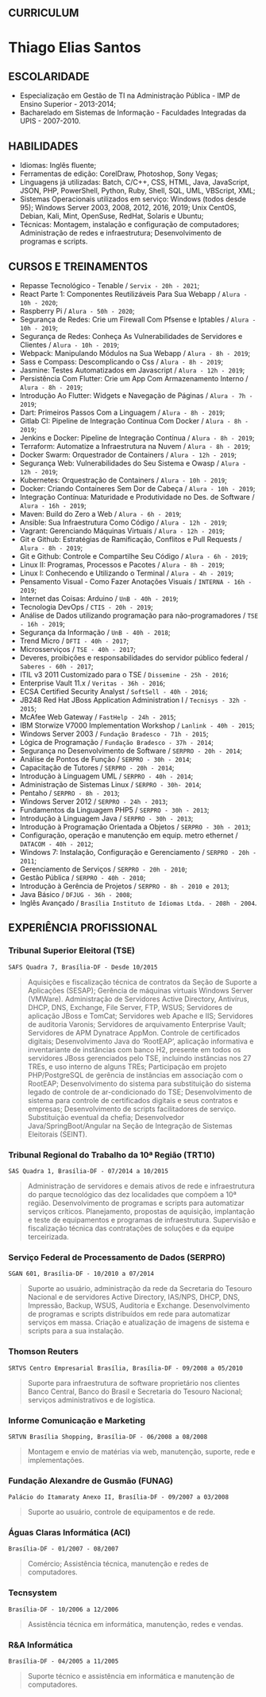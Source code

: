 ## CURRICULUM
# Thiago Elias Santos

## ESCOLARIDADE
- Especialização em Gestão de TI na Administração Pública - IMP de Ensino Superior - 2013-2014;
- Bacharelado em Sistemas de Informação - Faculdades Integradas da UPIS - 2007-2010.

## HABILIDADES
- Idiomas: Inglês fluente;
- Ferramentas de edição: CorelDraw, Photoshop, Sony Vegas; 
- Linguagens já utilizadas: Batch, C/C++, CSS, HTML, Java, JavaScript, JSON, PHP, PowerShell, Python, Ruby, Shell, SQL, UML, VBScript, XML;
- Sistemas Operacionais utilizados em serviço: Windows (todos desde 95); Windows Server 2003, 2008, 2012, 2016, 2019; Unix CentOS, Debian, Kali, Mint, OpenSuse, RedHat, Solaris e Ubuntu;
- Técnicas: Montagem, instalação e configuração de computadores; Administração de redes e infraestrutura; Desenvolvimento de programas e scripts.

## CURSOS E TREINAMENTOS
- Repasse Tecnológico - Tenable / `Servix - 20h - 2021`;
- React Parte 1: Componentes Reutilizáveis Para Sua Webapp / `Alura - 10h - 2020`;
- Raspberry Pi / `Alura - 50h - 2020`;
- Segurança de Redes: Crie um Firewall Com Pfsense e Iptables / `Alura - 10h - 2019`;
- Segurança de Redes: Conheça As Vulnerabilidades de Servidores e Clientes / `Alura - 10h - 2019`;
- Webpack: Manipulando Módulos na Sua Webapp / `Alura - 8h - 2019`;
- Sass e Compass: Descomplicando o Css / `Alura - 8h - 2019`;
- Jasmine: Testes Automatizados em Javascript / `Alura - 12h - 2019`;
- Persistência Com Flutter: Crie um App Com Armazenamento Interno / `Alura - 8h - 2019`;
- Introdução Ao Flutter: Widgets e Navegação de Páginas / `Alura - 7h - 2019`;
- Dart: Primeiros Passos Com a Linguagem / `Alura - 8h - 2019`;
- Gitlab CI: Pipeline de Integração Contínua Com Docker / `Alura - 8h - 2019`;
- Jenkins e Docker: Pipeline de Integração Contínua / `Alura - 8h - 2019`;
- Terraform: Automatize a Infraestrutura na Nuvem / `Alura - 8h - 2019`;
- Docker Swarm: Orquestrador de Containers / `Alura - 12h - 2019`;
- Segurança Web: Vulnerabilidades do Seu Sistema e Owasp / `Alura - 12h - 2019`;
- Kubernetes: Orquestração de Containers / `Alura - 10h - 2019`;
- Docker: Criando Containeres Sem Dor de Cabeça / `Alura - 10h - 2019`;
- Integração Contínua: Maturidade e Produtividade no Des. de Software / `Alura - 16h - 2019`;
- Maven: Build do Zero a Web / `Alura - 6h - 2019`;
- Ansible: Sua Infraestrutura Como Código / `Alura - 12h - 2019`;
- Vagrant: Gerenciando Máquinas Virtuais / `Alura - 12h - 2019`;
- Git e Github: Estratégias de Ramificação, Conflitos e Pull Requests / `Alura - 8h - 2019`;
- Git e Github: Controle e Compartilhe Seu Código / `Alura - 6h - 2019`;
- Linux II: Programas, Processos e Pacotes / `Alura - 8h - 2019`;
- Linux I: Conhecendo e Utilizando o Terminal / `Alura - 4h - 2019`;
- Pensamento Visual - Como Fazer Anotações Visuais / `INTERNA - 16h - 2019`;
- Internet das Coisas: Arduino / `UnB - 40h - 2019`;
- Tecnologia DevOps / `CTIS - 20h - 2019`;
- Análise de Dados utilizando programação para não-programadores / `TSE - 16h - 2019`;
- Segurança da Informação / `UnB - 40h - 2018`;
- Trend Micro / `DFTI - 40h - 2017`;
- Microsserviços / `TSE - 40h - 2017`;
- Deveres, proibições e responsabilidades do servidor público federal / `Saberes - 60h - 2017`;
- ITIL v3 2011 Customizado para o TSE / `Dissemine - 25h - 2016`;
- Enterprise Vault 11.x / `Veritas - 36h - 2016`;
- ECSA Certified Security Analyst / `SoftSell - 40h - 2016`;
- JB248 Red Hat JBoss Application Administration I / `Tecnisys - 32h - 2015`;
- McAfee Web Gateway / `FastHelp - 24h - 2015`;
- IBM Storwize V7000 Implementation Workshop / `Lanlink - 40h - 2015`;
- Windows Server 2003 / `Fundação Bradesco - 71h - 2015`;
- Lógica de Programação / `Fundação Bradesco - 37h - 2014`;
- Segurança no Desenvolvimento de Software / `SERPRO - 20h - 2014`;
- Análise de Pontos de Função / `SERPRO - 30h - 2014`;
- Capacitação de Tutores / `SERPRO - 20h - 2014`;
- Introdução à Linguagem UML / `SERPRO - 40h - 2014`;
- Administração de Sistemas Linux / `SERPRO - 30h- 2014`;
- Pentaho / `SERPRO - 8h - 2013`;
- Windows Server 2012 / `SERPRO - 24h - 2013`;
- Fundamentos da Linguagem PHP5 / `SERPRO - 30h - 2013`;
- Introdução à Linguagem Java / `SERPRO - 30h - 2013`;
- Introdução à Programação Orientada a Objetos / `SERPRO - 30h - 2013`;
- Configuração, operação e manutenção em equip. metro ethernet / `DATACOM - 40h - 2012`;
- Windows 7: Instalação, Configuração e Gerenciamento / `SERPRO - 20h - 2011`;
- Gerenciamento de Serviços / `SERPRO - 20h - 2010`;
- Gestão Pública / `SERPRO - 40h - 2010`;
- Introdução à Gerência de Projetos / `SERPRO - 8h - 2010 e 2013`;
- Java Básico / `DFJUG - 36h - 2008`;
- Inglês Avançado / `Brasília Instituto de Idiomas Ltda. - 208h - 2004`.

## EXPERIÊNCIA PROFISSIONAL
### Tribunal Superior Eleitoral (TSE)  
`SAFS Quadra 7, Brasília-DF - Desde 10/2015`
> Aquisições e fiscalização técnica de contratos da Seção de Suporte a Aplicações (SESAP); Gerência de máquinas virtuais Windows Server (VMWare). Administração de Servidores Active Directory, Antivírus, DHCP, DNS, Exchange, File Server, FTP, WSUS; Servidores de aplicação JBoss e TomCat; Servidores web Apache e IIS; Servidores de auditoria Varonis; Servidores de arquivamento Enterprise Vault; Servidores de APM Dynatrace AppMon. Controle de certificados digitais; Desenvolvimento Java do ‘RootEAP’, aplicação informativa e inventariante de instâncias com banco H2, presente em todos os servidores JBoss gerenciados pelo TSE, incluindo instâncias nos 27 TREs, e uso interno de alguns TREs; Participação em projeto PHP/PostgreSQL de gerência de instâncias em associação com o RootEAP; Desenvolvimento do sistema para substituição do sistema legado de controle de ar-condicionado do TSE; Desenvolvimento de sistema para controle de certificados digitais e seus contratos e empresas; Desenvolvimento de scripts facilitadores de serviço. Substituição eventual da chefia; Desenvolvedor Java/SpringBoot/Angular na Seção de Integração de Sistemas Eleitorais (SEINT).
  
### Tribunal Regional do Trabalho da 10ª Região (TRT10)  
`SAS Quadra 1, Brasília-DF - 07/2014 a 10/2015`
> Administração de servidores e demais ativos de rede e infraestrutura do parque tecnológico das dez localidades que compõem a 10ª região. Desenvolvimento de programas e scripts para automatizar serviços críticos. Planejamento, propostas de aquisição, implantação e teste de equipamentos e programas de infraestrutura. Supervisão e fiscalização técnica das contratações de soluções e da equipe terceirizada.
  
### Serviço Federal de Processamento de Dados (SERPRO)  
`SGAN 601, Brasília-DF - 10/2010 a 07/2014`
> Suporte ao usuário, administração da rede da Secretaria do Tesouro Nacional e de servidores Active Directory, IAS/NPS, DHCP, DNS, Impressão, Backup, WSUS, Auditoria e Exchange. Desenvolvimento de programas e scripts distribuídos em rede para automatizar serviços em massa. Criação e atualização de imagens de sistema e scripts para a sua instalação.
  
### Thomson Reuters  
`SRTVS Centro Empresarial Brasília, Brasília-DF - 09/2008 a 05/2010`
> Suporte para infraestrutura de software proprietário nos clientes Banco Central, Banco do Brasil e Secretaria do Tesouro Nacional; serviços administrativos e de logística.
  
### Informe Comunicação e Marketing  
`SRTVN Brasília Shopping, Brasília-DF - 06/2008 a 08/2008`
> Montagem e envio de matérias via web, manutenção, suporte, rede e implementações.
  
### Fundação Alexandre de Gusmão (FUNAG)  
`Palácio do Itamaraty Anexo II, Brasília-DF - 09/2007 a 03/2008`
> Suporte ao usuário, controle de equipamentos e de rede.
  
### Águas Claras Informática (ACI)  
`Brasília-DF - 01/2007 - 08/2007`
> Comércio; Assistência técnica, manutenção e redes de computadores.
  
### Tecnsystem  
`Brasília-DF - 10/2006 a 12/2006`
> Assistência técnica em informática, manutenção, redes e vendas.
  
### R&A Informática  
`Brasília-DF - 04/2005 a 11/2005`
> Suporte técnico e assistência em informática e manutenção de computadores.
  
